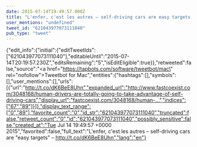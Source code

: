 ```yaml
---
date: 2015-07-14T19:49:57.000Z
title: "L'enfer, c'est les autres – self-driving cars are easy targets – http://t.co/dK6BeE8Uhn″"
user_mentions: "undefined"
tweet_id: "621043977073111040"
pub_type: "tweet"
---
```

{"edit_info":{"initial":{"editTweetIds":["621043977073111040"],"editableUntil":"2015-07-14T20:19:57.230Z","editsRemaining":"5","isEditEligible":true}},"retweeted":false,"source":"<a href=\"https://tapbots.com/software/tweetbot/mac\" rel=\"nofollow\">Tweetbot for Mac</a>","entities":{"hashtags":[],"symbols":[],"user_mentions":[],"urls":[{"url":"http://t.co/dK6BeE8Uhn","expanded_url":"http://www.fastcoexist.com/3048168/human-drivers-are-totally-going-to-take-advantage-of-self-driving-cars","display_url":"fastcoexist.com/3048168/human-…","indices":["67","89"]}]},"display_text_range":["0","89"],"favorite_count":"0","id_str":"621043977073111040","truncated":false,"retweet_count":"0","id":"621043977073111040","possibly_sensitive":false,"created_at":"Tue Jul 14 19:49:57 +0000 2015","favorited":false,"full_text":"L'enfer, c'est les autres – self-driving cars are \"easy targets\" – http://t.co/dK6BeE8Uhn","lang":"en"}
